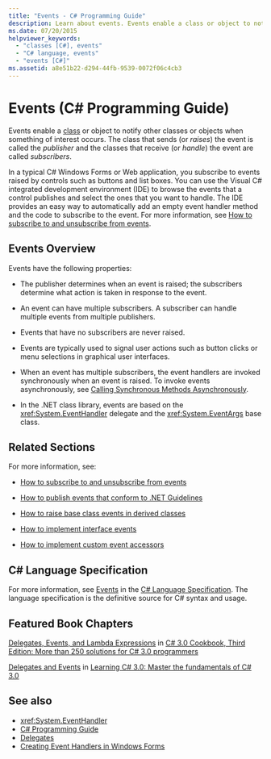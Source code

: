 ```yaml
---
title: "Events - C# Programming Guide"
description: Learn about events. Events enable a class or object to notify other classes or objects when something of interest occurs.
ms.date: 07/20/2015
helpviewer_keywords: 
  - "classes [C#], events"
  - "C# language, events"
  - "events [C#]"
ms.assetid: a8e51b22-d294-44fb-9539-0072f06c4cb3
---
```

# Events (C# Programming Guide)

Events enable a [class](../../language-reference/keywords/class.md) or object to notify other classes or objects when something of interest occurs. The class that sends (or *raises*) the event is called the *publisher* and the classes that receive (or *handle*) the event are called *subscribers*.  
  
In a typical C# Windows Forms or Web application, you subscribe to events raised by controls such as buttons and list boxes. You can use the Visual C# integrated development environment (IDE) to browse the events that a control publishes and select the ones that you want to handle. The IDE provides an easy way to automatically add an empty event handler method and the code to subscribe to the event. For more information, see [How to subscribe to and unsubscribe from events](./how-to-subscribe-to-and-unsubscribe-from-events.md).
  
## Events Overview  

 Events have the following properties:  
  
- The publisher determines when an event is raised; the subscribers determine what action is taken in response to the event.  
  
- An event can have multiple subscribers. A subscriber can handle multiple events from multiple publishers.  
  
- Events that have no subscribers are never raised.  
  
- Events are typically used to signal user actions such as button clicks or menu selections in graphical user interfaces.  
  
- When an event has multiple subscribers, the event handlers are invoked synchronously when an event is raised. To invoke events asynchronously, see [Calling Synchronous Methods Asynchronously](../../../standard/asynchronous-programming-patterns/calling-synchronous-methods-asynchronously.md).  
  
- In the .NET class library, events are based on the <xref:System.EventHandler> delegate and the <xref:System.EventArgs> base class.  
  
## Related Sections  

 For more information, see:  
  
- [How to subscribe to and unsubscribe from events](./how-to-subscribe-to-and-unsubscribe-from-events.md)

- [How to publish events that conform to .NET Guidelines](./how-to-publish-events-that-conform-to-net-framework-guidelines.md)

- [How to raise base class events in derived classes](./how-to-raise-base-class-events-in-derived-classes.md)

- [How to implement interface events](./how-to-implement-interface-events.md)

- [How to implement custom event accessors](./how-to-implement-custom-event-accessors.md)

## C# Language Specification  

For more information, see [Events](~/_csharplang/spec/classes.md#events) in the [C# Language Specification](/dotnet/csharp/language-reference/language-specification/introduction). The language specification is the definitive source for C# syntax and usage.
  
## Featured Book Chapters  

 [Delegates, Events, and Lambda Expressions](/previous-versions/visualstudio/visual-studio-2008/ff518994(v=orm.10)) in [C# 3.0 Cookbook, Third Edition: More than 250 solutions for C# 3.0 programmers](/previous-versions/visualstudio/visual-studio-2008/ff518995(v=orm.10))  
  
 [Delegates and Events](/previous-versions/visualstudio/visual-studio-2008/ff652490(v=orm.10)) in [Learning C# 3.0: Master the fundamentals of C# 3.0](/previous-versions/visualstudio/visual-studio-2008/ff652493(v=orm.10))  
  
## See also

- <xref:System.EventHandler>
- [C# Programming Guide](../index.md)
- [Delegates](../delegates/index.md)
- [Creating Event Handlers in Windows Forms](/dotnet/desktop/winforms/creating-event-handlers-in-windows-forms)
